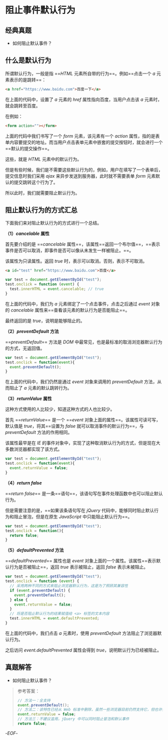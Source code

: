 # 阻止事件默认行为



## 经典真题



- 如何阻止默认事件？



## 什么是默认行为



所谓默认行为，一般是指 ==*HTML* 元素所自带的行为==。例如==点击一个 *a* 元素表示的是跳转==：

```html
<a href="https://www.baidu.com">百度一下</a>
```

在上面的代码中，设置了 *a* 元素的 *href* 属性指向百度，当用户点击该 *a* 元素时，就会跳转至百度。



在例如：

```html
<form action=""></form>
```

上面的代码中我们书写了一个 *form* 元素，该元素有一个 *action* 属性，指的是表单内容要提交的地址。而当用户点击表单元素中嵌套的提交按钮时，就会进行一个==默认的提交操作==。



这些，就是 *HTML* 元素中的默认行为。



但是有些时候，我们是不需要这些默认行为的，例如，用户在填写了一个表单后，提交信息时我们采用 *ajax* 来异步发送到服务器，此时就不需要表单 *form* 元素默认的提交跳转这个行为了。



所以此时，我们就需要阻止默认行为。



## 阻止默认行为的方式汇总



下面我们来对阻止默认行为的方式进行一个总结。



**（1）*cancelable* 属性**

首先要介绍的是 ==*cancelable* 属性==，该属性==返回一个布尔值==，==表示事件是否可以取消，即事件是否可以像从未发生一样被阻止。==。

该属性为只读属性。返回 *true* 时，表示可以取消。否则，表示不可取消。

```html
<a id="test" href="https://www.baidu.com">百度</a>
```

```js
var test = document.getElementById("test");
test.onclick = function (event) {
  test.innerHTML = event.cancelable; // true
}
```

在上面的代码中，我们为 *a* 元素绑定了一个点击事件，点击之后通过 *event* 对象的 *cancelable* 属性来==查看该元素的默认行为是否能阻止==。

最终返回的是 *true*，说明是能够阻止的。



**（2）*preventDefault* 方法**

==*preventDefault*== 方法是 *DOM* 中最常见，也是最标准的取消浏览器默认行为的方式，无返回值。

```js
var test = document.getElementById("test");
test.onclick = function(event){
  event.preventDefault();
}
```

在上面的代码中，我们仍然是通过 *event* 对象来调用的 *preventDefault* 方法，从而阻止了 *a* 元素的默认跳转行为。



**（3）*returnValue* 属性**

这种方式使用的人比较少，知道这种方式的人也比较少。

首先 ==*returnValue*== 是一个 ==*event* 对象上面的属性==。该属性可读可写，默认值是 *true*，将其==设置为 *false* 就可以取消事件的默认行为==，与 *preventDefault* 方法的作用相同。

该属性最早是在 *IE* 的事件对象中，实现了这种取消默认行为的方式，但是现在大多数浏览器都实现了该方式。

```js
var test = document.getElementById("test");
test.onclick = function(event){
  event.returnValue = false;
}
```



**（4）*return false***

==*return false*== 是一条==语句==，该语句写在事件处理函数中也可以阻止默认行为。

但是需要注意的是，==如果该条语句写在 *jQuery* 代码中，能够同时阻止默认行为和阻止冒泡，但是在原生 *JavaScript* 中只能阻止默认行为==。

```js
var test = document.getElementById("test");
test.onclick = function(){
  return false;
}
```



**（5）*defaultPrevented* 方法**

==*defaultPrevented*== 属性也是 *event* 对象上面的一个属性。该属性==表示默认行为是否被阻止==，返回 *true* 表示被阻止，返回 *false* 表示未被阻止。

```js
var test = document.getElementById("test");
test.onclick = function (event) {
  // 采用两种不同的方式来阻止浏览器默认行为，这是为了照顾其兼容性
  if (event.preventDefault) {
    event.preventDefault();
  } else {
    event.returnValue = false;
  }
  // 将是否阻止默认行为的结果赋值给 <a> 标签的文本内容
  test.innerHTML = event.defaultPrevented;
}
```

在上面的代码中，我们点击 *a* 元素时，使用 *preventDefault* 方法阻止了浏览器默认行为。

之后访问 *event.defaultPrevented* 属性会得到 *true*，说明默认行为已经被阻止。



## 真题解答



- 如何阻止默认事件？

> 参考答案：
>
> ```js
> // 方法一：全支持
> event.preventDefault();
> // 方法二：该特性已经从 Web 标准中删除，虽然一些浏览器目前仍然支持它，但也许会在未来的某个时间停止支持，请尽量不要使用该特性。
> event.returnValue = false;
> // 方法三：不建议滥用，jQuery 中可以同时阻止冒泡和默认事件
> return false;
> ```



-*EOF*-